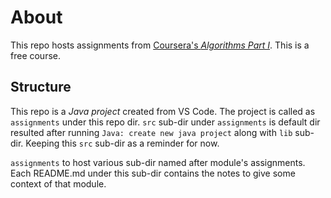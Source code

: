 # About

This repo hosts assignments from [Coursera's _Algorithms Part I_](https://www.coursera.org/learn/algorithms-part1/). 
This is a free course. 

## Structure
This repo is a _Java project_ created from VS Code. The project is called as 
`assignments` under this repo dir. `src` sub-dir under `assignments` is default
dir resulted after running `Java: create new java project` along with `lib` 
sub-dir. Keeping this `src` sub-dir as a reminder for now.

`assignments` to host various sub-dir named after module's assignments. Each
README.md under this sub-dir contains the notes to give some context of that
module.
 
